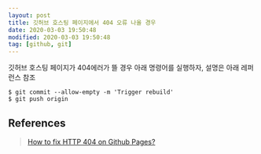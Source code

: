 ```yaml
---
layout: post
title: 깃허브 호스팅 페이지에서 404 오류 나올 경우
date: 2020-03-03 19:50:48
modified: 2020-03-03 19:50:48
tag: [github, git]
---
```


깃허브 호스팅 페이지가 404에러가 뜰 경우 아래 명령어를 실행하자, 설명은 아래 레퍼런스 참조

```
$ git commit --allow-empty -m 'Trigger rebuild'
$ git push origin
```

## References
> [How to fix HTTP 404 on Github Pages?](https://stackoverflow.com/questions/11577147/how-to-fix-http-404-on-github-pages/45907768#45907768)
